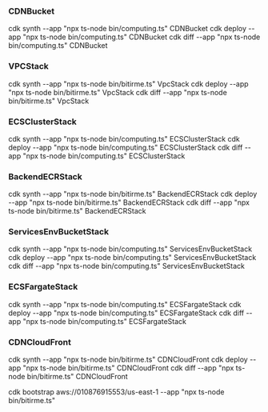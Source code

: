 ### CDNBucket
cdk synth --app "npx ts-node bin/computing.ts" CDNBucket
cdk deploy --app "npx ts-node bin/computing.ts" CDNBucket
cdk diff --app "npx ts-node bin/computing.ts" CDNBucket

### VPCStack
cdk synth --app "npx ts-node bin/bitirme.ts" VpcStack
cdk deploy --app "npx ts-node bin/bitirme.ts" VpcStack
cdk diff --app "npx ts-node bin/bitirme.ts" VpcStack

### ECSClusterStack
cdk synth --app "npx ts-node bin/computing.ts" ECSClusterStack
cdk deploy --app "npx ts-node bin/computing.ts" ECSClusterStack
cdk diff --app "npx ts-node bin/computing.ts" ECSClusterStack 

### BackendECRStack
cdk synth --app "npx ts-node bin/bitirme.ts" BackendECRStack
cdk deploy --app "npx ts-node bin/bitirme.ts" BackendECRStack
cdk diff --app "npx ts-node bin/bitirme.ts" BackendECRStack

### ServicesEnvBucketStack
cdk synth --app "npx ts-node bin/computing.ts" ServicesEnvBucketStack
cdk deploy --app "npx ts-node bin/computing.ts" ServicesEnvBucketStack
cdk diff --app "npx ts-node bin/computing.ts" ServicesEnvBucketStack

### ECSFargateStack
cdk synth --app "npx ts-node bin/computing.ts" ECSFargateStack
cdk deploy --app "npx ts-node bin/computing.ts" ECSFargateStack
cdk diff --app "npx ts-node bin/computing.ts" ECSFargateStack

### CDNCloudFront
cdk synth --app "npx ts-node bin/bitirme.ts" CDNCloudFront
cdk deploy --app "npx ts-node bin/bitirme.ts" CDNCloudFront
cdk diff --app "npx ts-node bin/bitirme.ts" CDNCloudFront

cdk bootstrap aws://010876915553/us-east-1 --app "npx ts-node bin/bitirme.ts"